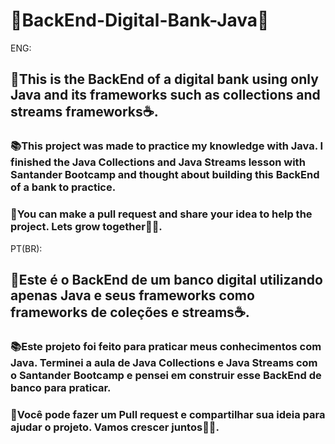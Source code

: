 # 📲BackEnd-Digital-Bank-Java💱
ENG:
## 🚧This is the BackEnd of a digital bank using only Java and its frameworks such as collections and streams frameworks☕.
### 📚This project was made to practice my knowledge with Java. I finished the Java Collections and Java Streams lesson with Santander Bootcamp and thought about building this BackEnd of a bank to practice.
### 🎁You can make a pull request and share your idea to help the project. Lets grow together🤝🏽.

PT(BR):
## 🚧Este é o BackEnd de um banco digital utilizando apenas Java e seus frameworks como frameworks de coleções e streams☕.
### 📚Este projeto foi feito para praticar meus conhecimentos com Java. Terminei a aula de Java Collections e Java Streams com o Santander Bootcamp e pensei em construir esse BackEnd de banco para praticar.
### 🎁Você pode fazer um Pull request e compartilhar sua ideia para ajudar o projeto. Vamos crescer juntos🤝🏽.
